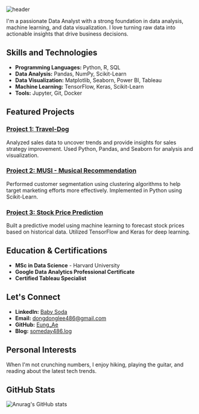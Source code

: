 ![header](https://capsule-render.vercel.app/api?type=waving&color=C0C0C0&customColorList=0,2,2,5,30&text=Hello,%20Eung%20Ae%20World!&fontColor=696969&fontSize=70)

<!--
**someday486/someday486** is a ✨ _special_ ✨ repository because its `README.md` (this file) appears on your GitHub profile.

Here are some ideas to get you started:

- 🔭 I’m currently working on ...
- 🌱 I’m currently learning ...
- 👯 I’m looking to collaborate on ...
- 🤔 I’m looking for help with ...
- 💬 Ask me about ...
- 📫 How to reach me: ...
- 😄 Pronouns: ...
- ⚡ Fun fact: ...
-->
<!--
<a href="버튼을 눌렀을 때 이동할 링크" target="_blank"><img src="https://img.shields.io/badge/뱃지레이블-배경색?style=plastic&logo=appveyor&logoColor=ffffff"/></a>
-->
I'm a passionate Data Analyst with a strong foundation in data analysis, machine learning, and data visualization. I love turning raw data into actionable insights that drive business decisions.

## Skills and Technologies

- **Programming Languages:** Python, R, SQL
- **Data Analysis:** Pandas, NumPy, Scikit-Learn
- **Data Visualization:** Matplotlib, Seaborn, Power BI, Tableau
- **Machine Learning:** TensorFlow, Keras, Scikit-Learn
- **Tools:** Jupyter, Git, Docker

## Featured Projects

### [Project 1: Travel-Dog](https://github.com/someday486/Travel-Dog)
Analyzed sales data to uncover trends and provide insights for sales strategy improvement. Used Python, Pandas, and Seaborn for analysis and visualization.

### [Project 2: MUSI - Musical Recommendation](https://github.com/khn5906/django_project2)
Performed customer segmentation using clustering algorithms to help target marketing efforts more effectively. Implemented in Python using Scikit-Learn.

### [Project 3: Stock Price Prediction](https://github.com/yourusername/project3)
Built a predictive model using machine learning to forecast stock prices based on historical data. Utilized TensorFlow and Keras for deep learning.

## Education & Certifications

- **MSc in Data Science** - Harvard University
- **Google Data Analytics Professional Certificate**
- **Certified Tableau Specialist**

## Let's Connect

- **LinkedIn:** [Baby Soda](https://www.linkedin.com/in/baby-soda-875b01307/)
- **Email:** dongdonglee486@gmail.com
- **GitHub:** [Eung_Ae](https://github.com/someday486)
- **Blog:** [someday486.log](https://velog.io/@someday486)

## Personal Interests

When I'm not crunching numbers, I enjoy hiking, playing the guitar, and reading about the latest tech trends.

## GitHub Stats

![Anurag's GitHub stats](https://github-readme-stats.vercel.app/api?username=someday486&show_icons=true&theme=radical)
